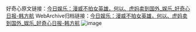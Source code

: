 好奇心原文链接：[今日娱乐：漫威不拍女英雄，何以、虎妈卖到国外_娱乐_好奇心日报-韩方航](https://www.qdaily.com/articles/9286.html)
WebArchive归档链接：[今日娱乐：漫威不拍女英雄，何以、虎妈卖到国外_娱乐_好奇心日报-韩方航](http://web.archive.org/web/20190623153957/https://www.qdaily.com/articles/9286.html)
![image](http://ww3.sinaimg.cn/large/007d5XDply1g3vezdzycqj30u04w5x6p)